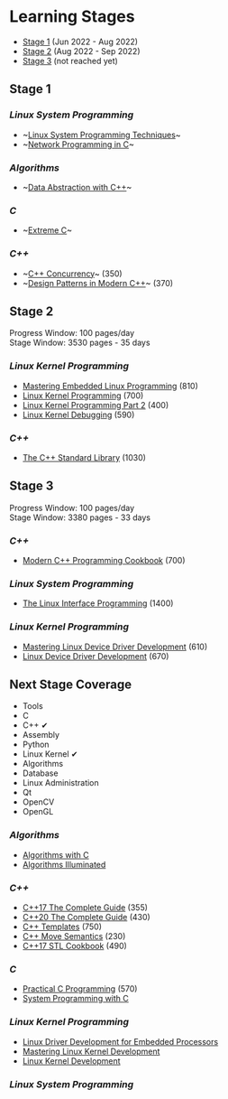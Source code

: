 # Learning Stages

* [Stage 1](#stage-1) (Jun 2022 - Aug 2022)
* [Stage 2](#stage-2) (Aug 2022 - Sep 2022)
* [Stage 3](#stage-3) (not reached yet)

## Stage 1

### _Linux System Programming_

* ~[Linux System Programming Techniques](/books/9781789951288.md)~
* ~[Network Programming in C](/books/9781789349863.md)~

### _Algorithms_

* ~[Data Abstraction with C++](/books/9780273768418.md)~

### _C_

* ~[Extreme C](/books/9781789343625.md)~

### _C++_

* ~[C++ Concurrency](/books/9781617294693.md)~ (350)
* ~[Design Patterns in Modern C++](/books/9781484272947.md)~ (370)

## Stage 2

Progress Window: 100 pages/day  
Stage Window: 3530 pages - 35 days

### _Linux Kernel Programming_

* [Mastering Embedded Linux Programming](/books/9781789530384.md) (810)
* [Linux Kernel Programming](/books/9781789953435.md) (700)
* [Linux Kernel Programming Part 2](/books/9781801079518.md) (400)
* [Linux Kernel Debugging](/books/9781801075039.md) (590)

### _C++_

* [The C++ Standard Library](/books/9780321623218.md) (1030)

## Stage 3

Progress Window: 100 pages/day  
Stage Window: 3380 pages - 33 days

### _C++_

* [Modern C++ Programming Cookbook](/books/9781800208988.md) (700)

### _Linux System Programming_

* [The Linux Interface Programming](/books/9781593272203.md) (1400)

### _Linux Kernel Programming_

* [Mastering Linux Device Driver Development](/books/9781789342208.md) (610)
* [Linux Device Driver Development](/books/9781803240060.md) (670)

## Next Stage Coverage

* Tools
* C
* C++ ✔
* Assembly
* Python
* Linux Kernel ✔
* Algorithms
* Database
* Linux Administration
* Qt
* OpenCV
* OpenGL

### _Algorithms_

* [Algorithms with C](/)
* [Algorithms Illuminated](/)

### _C++_
* [C++17 The Complete Guide](/) (355)
* [C++20 The Complete Guide](/) (430)
* [C++ Templates](/) (750)
* [C++ Move Semantics](/) (230)
* [C++17 STL Cookbook](/books/9781787120495.md) (490)

### _C_

* [Practical C Programming](/) (570)
* [System Programming with C](/)

### _Linux Kernel Programming_

* [Linux Driver Development for Embedded Processors](/books/9781729321829.md)
* [Mastering Linux Kernel Development](/books/9781785883057.md)
* [Linux Kernel Development](/books/9780672329463.md)

### _Linux System Programming_
